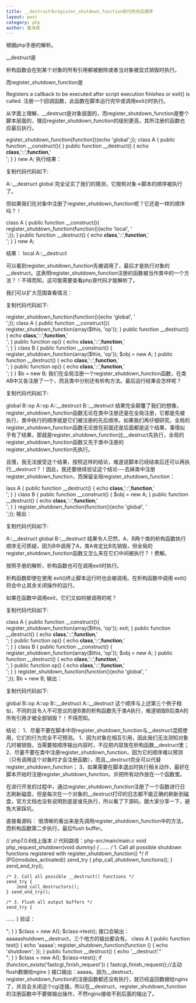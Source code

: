 ```yaml
---
title: __destruct与register_shutdown_function执行的先后顺序
layout: post
category: php
author: 夏泽民
---
```

根据php手册的解析。

__destruct是

析构函数会在到某个对象的所有引用都被删除或者当对象被显式销毁时执行。

而register_shutdown_function是

Registers a callback to be executed after script execution finishes or exit() is called. 注册一个回调函数，此函数在脚本运行完毕或调用exit()时执行。

从字面上理解，__destruct是对象层面的，而register_shutdown_function是整个脚本层面的，理应register_shutdown_function的级别更高，其所注册的函数也应最后执行。
<!-- more -->
egister_shutdown_function(function(){echo 'global';});
    class A {
        public function __construct(){
        }
        public function __destruct()
        {
            echo __class__,'::',__function__,'<br/>';
        }
    }
    new A;
执行结果：

复制代码代码如下:

A::__destruct
global
完全证实了我们的猜测，它按照对象->脚本的顺序被执行了。

但如果我们在对象中注册了register_shutdown_function呢？它还是一样的顺序吗？！

class A {
        public function __construct(){
            register_shutdown_function(function(){echo 'local', '<br/>';});
        }
        public function __destruct()
        {
            echo __class__,'::',__function__,'<br/>';
        }
    }
    new A;
    
结果：
local
A::__destruct

可以看到register_shutdown_function先被调用了，最后才是执行对象的__destruct。这表明register_shutdown_function注册的函数被当作类中的一个方法？！不得而知，这可能需要查看php源代码才能解析了。

我们可以扩大范围查看情况：

复制代码代码如下:

register_shutdown_function(function(){echo 'global', '<br/>';});
    class A {
        public function __construct(){
            register_shutdown_function(array($this, 'op'));
        }
        public function __destruct()
        {
            echo __class__,'::',__function__,'<br/>';
        }
        public function op()
        {
            echo __class__,'::',__function__,'<br/>';
        }
    }
    class B {
        public function __construct()
        {
            register_shutdown_function(array($this, 'op'));
            $obj = new A;
        }
        public function __destruct()
        {
            echo __class__,'::',__function__,'<br/>';
        }
        public function op()
        {
            echo __class__,'::',__function__,'<br/>';
        }
    }
    $b = new B;
我们在全局注册一个register_shutdown_function函数，在类AB中又各注册了一个，而且类中分别还有析构方法。最后运行结果会怎样呢？

复制代码代码如下:

global
B::op
A::op
A::__destruct
B::__destruct
结果完全颠覆了我们的想像，register_shutdown_function函数无论在类中注册还是在全局注册，它都是先被执行，类中执行的顺序就是它们被注册的先后顺序。如果我们再仔细研究，全局的register_shutdown_function函数无论放在前面还是后面都是这个结果，事情似乎有了结果，那就是register_shutdown_function比__destruct先执行，全局的register_shutdown_function函数又先于类中注册的register_shutdown_function先执行。

且慢，我无法接受这个结果，按照这样的结论，难道说脚本已经结束后还可以再执行__destruct？！因此，我还要继续验证这个结论---去掉类中注册register_shutdown_function，而保留全局register_shutdown_function：

lass A {
        public function __destruct()
        {
            echo __class__,'::',__function__,'<br/>';
        }
    }
    class B {
        public function __construct()
        {
            $obj = new A;
        }
        public function __destruct()
        {
            echo __class__,'::',__function__,'<br/>';
        }
    }
    register_shutdown_function(function(){echo 'global', '<br/>';});
输出：

复制代码代码如下:

A::__destruct
global
B::__destruct
结果令人茫然，A、B两个类的析构函数执行顺序无可质疑，因为B中调用了A，类A肯定比B先销毁，但全局的register_shutdown_function函数又怎么夹在它们中间被执行？！费解。

按照手册的解析，析构函数也可在调用exit时执行。

析构函数即使在使用 exit()终止脚本运行时也会被调用。在析构函数中调用 exit() 将会中止其余关闭操作的运行。

如果在函数中调用exit，它们又如何被调用的呢？

复制代码代码如下:

class A {
        public function __construct(){
            register_shutdown_function(array($this, 'op'));
            exit;
        }
        public function __destruct()
        {
            echo __class__,'::',__function__,'<br/>';
        }
        public function op()
        {
            echo __class__,'::',__function__,'<br/>';
        }
    }
    class B {
        public function __construct()
        {
            register_shutdown_function(array($this, 'op'));
            $obj = new A;
        }
        public function __destruct()
        {
            echo __class__,'::',__function__,'<br/>';
        }
        public function op()
        {
            echo __class__,'::',__function__,'<br/>';
        }
    }
    register_shutdown_function(function(){echo 'global', '<br/>';});
    $b = new B;
输出：

复制代码代码如下:

global
B::op
A::op
B::__destruct
A::__destruct
这个顺序与上述第三个例子相似，不同的且令人不可思议的是B类的析构函数先于类A执行，难道销毁B后类A的所有引用才被全部销毁？！不得而知。

结论：
1、尽量不要在脚本中将register_shutdown_function与__destruct混搭使用，它们的行为完全不可预测。
1、因为对象在相互引用，因此我们无法测知对象几时被销毁，当需要按顺序输出内容时，不应把内容放在析构函数__destruct里；
2、尽量不要在类中注册register_shutdown_function，因为它的顺序难以预测（只有调用这个对象时才会注册函数），而且__destruct完全可以代替register_shutdown_function；
3、如果需要在脚本退出时执行相关动作，最好在脚本开始时注册register_shutdown_function，并把所有动作放在一个函数里。



在进行开发的过程中，通过register_shutdown_function注册了一个函数进行日志刷新磁盘，但是每次在一个对象的__destruct打印的日志都不能正确的刷新到磁盘，官方文档也没有说明到底是谁先执行，所以看了下源码，跟大家分享一下，避免大家踩坑。

直接看源码：
很清晰的看出来是先调用register_shutdown_function中的方法，而析构函数第二步执行，最后flush buffer。

// php7.0.6线上版本
// 代码路径：php-src/main/main.c
void php_request_shutdown(void *dummy)
{
……
    /* 1. Call all possible shutdown functions registered with register_shutdown_function() */
    if (PG(modules_activated)) zend_try {
        php_call_shutdown_functions();
    } zend_end_try();

    /* 2. Call all possible __destruct() functions */
    zend_try {
        zend_call_destructors();
    } zend_end_try();

    /* 3. Flush all output buffers */
    zend_try {
……
}
验证：
<?php
    // test.php
    register_shutdown_function(function() {
        echo "1.shutdown\n";
    });
    class Test {
        function __destruct() {
            echo "2.destruct\n";
        }
    }
    /* 
     * 这里如果不赋值给$test, 会优先执行__destruct，
     * 因为相当于执行了unset($test)，而不是在请求结束后销毁的对象
     */
    $test = new Test();
未修改前：
php test.php
1.shutdown
2.destruct

修改源码，换了一下顺序：

// php7.0.6线上版本
// 代码路径：php-src/main/main.c
void php_request_shutdown(void *dummy)
{
  ……
    /* 2. Call all possible __destruct() functions */
    zend_try {
        zend_call_destructors();
    } zend_end_try();

    /* 1. Call all possible shutdown functions registered with register_shutdown_function() */
    if (PG(modules_activated)) zend_try {
        php_call_shutdown_functions();
    } zend_end_try();

    /* 3. Flush all output buffers */
    zend_try {
……
}
修改后结果：
php test.php
2.destruct
1.shutdown

结论：
当请求结束后，需要PHP自动释放的对象，PHP优先执行register_shutdown_function注册的函数，后执行对象的__destruct，所以尽量不要混合使用__destruct和register_shutdown_function，除非你清楚他们的执行顺序对你没影响

fastcgi_finish_request,register_shutdown_function和__destruct的理解


针对nginx和php-fpm模式，php定义了一个函数fastcgi_finish_request，可以提高接口返回数据的速度。

nginx的fastcgi模块与php-fpm程序进行交互，获取php-fpm的worker进程执行的结果。一般情况，php的进程完全执行完后，才会吧输出的数据flush到nginx的fastcgi缓存区。在php进程中执行fastcgi_finish_request()，可以主动把进程的输出数据flush到nginx,这时候php-fpm的worker继续执行到程序结束。

__destruct(),析构函数，只有当实例删除时才会执行。

register_shutdown_function()，进程结束时，执行注册的函数。无论php进程是何原因结束，包括err等等，都会执行这里的函数（执行注册的时候，就会把代码加入到内存中）。

class A {
	public function test()
	{
		echo 'aaaaa';
        register_shutdown_function(function () {
            echo 'shutdown';
        });
	}
	public function __destruct()
    {
        echo '__destruct'."<br>";
    }
}
$class = new A();
$class->test();
接口会输出：aaaaashutdown__destruct，三个地方的输出都会有。
class A {
	public function test()
	{
		echo 'aaaaa';
        register_shutdown_function(function () {
            echo 'shutdown';
        });
	}
	public function __destruct()
    {
        echo '__destruct'."<br>";
    }
}
$class = new A();
$class->test();
if (function_exists('fastcgi_finish_request')) {
        fastcgi_finish_request();//主动flush数据给nginx
   }
接口输出：aaaaa。因为__destruct，register_shutdown_function的注册函数都还没有执行，就已经返回数据给nginx了，并且会关闭这个cgi连接。所以在__destruct，register_shutdown_function的注册函数中不要做输出操作，不然nginx接收不到后面的输出了。